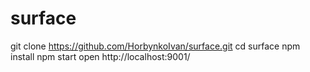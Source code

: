 # surface
git clone https://github.com/HorbynkoIvan/surface.git
cd surface
npm install
npm start
open http://localhost:9001/
